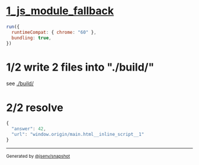 # [1_js_module_fallback](../../script_type_module_inline.test.mjs#L28)

```js
run({
  runtimeCompat: { chrome: "60" },
  bundling: true,
})
```

# 1/2 write 2 files into "./build/"

see [./build/](./build/)

# 2/2 resolve

```js
{
  "answer": 42,
  "url": "window.origin/main.html__inline_script__1"
}
```
---

<sub>
  Generated by <a href="https://github.com/jsenv/core/tree/main/packages/independent/snapshot">@jsenv/snapshot</a>
</sub>